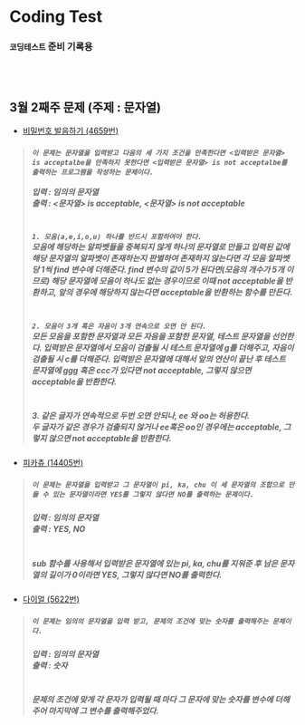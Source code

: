 # Coding Test

### `코딩테스트` 준비 기록용

<br/>
<br/>

## 3월 2째주 문제 (주제 : 문자열)
- [비밀번호 발음하기 (4659번)](https://www.acmicpc.net/problem/4659)

> ##### `이 문제는 문자열을 입력받고 다음의 세 가지 조건을 만족한다면 <입력받은 문자열> is acceptalbe을 만족하지 못한다면 <입력받은 문자열> is not acceptalbe를 출력하는 프로그램을 작성하는 문제이다.` <br/><br/> 입력 : 임의의 문자열 <br/> 출력 : <문자열> is acceptable, <문자열> is not acceptable <br/>
> ##### <br/> `1. 모음(a,e,i,o,u) 하나를 반드시 포함하여야 한다.` <br/> 모음에 해당하는 알파벳들을 중복되지 않게 하나의 문자열로 만들고 입력된 값에 해당 문자열의 알파벳이 존재하는지 판별하여 존재하지 않는다면 각 모음 알파벳 당 1씩 find 변수에 더해준다. find 변수의 값이 5가 된다면(모음의 개수가 5개 이므로) 해당 문자열에 모음이 하나도 없는 경우이므로 이때 not acceptable을 반환하고, 앞의 경우에 해당하지 않는다면 acceptable을 반환하는 함수를 만든다.
> ##### <br/> `2. 모음이 3개 혹은 자음이 3개 연속으로 오면 안 된다.` <br/> 모든 모음을 포함한 문자열과 모든 자음을 포함한 문자열, 테스트 문자열을 선언한다. 입력받은 문자열에서 모음이 검출될 시 테스트 문자열에 g를 더해주고, 자음이 검출될 시 c를 더해준다. 입력받은 문자열에 대해서 앞의 연산이 끝난 후 테스트 문자열에 ggg 혹은 ccc가 있다면 not acceptable, 그렇지 않으면 acceptable을 반환한다.
> ##### <br/> 3. 같은 글자가 연속적으로 두번 오면 안되나, ee 와 oo는 허용한다. <br/> 두 글자가 같은 경우가 검출되지 않거나 ee혹은 oo인 경우에는 acceptable, 그렇지 않으면 not acceptable을 반환한다.

- [피카츄 (14405번)](https://www.acmicpc.net/problem/14405)

> ##### `이 문제는 문자열을 입력받고 그 문자열이 pi, ka, chu 이 세 문자열의 조합으로 만들 수 있는 문자열이라면 YES를 그렇지 않다면 NO를 출력하는 문제이다.`
> ##### 입력 :  임의의 문자열 <br/>출력 : YES, NO
> ##### <br/>sub 함수를 사용해서 입력받은 문자열에 있는 pi, ka, chu를 지워준 후 남은 문자열의 길이가 0이라면 YES, 그렇지 않다면 NO를 출력한다.

- [다이얼 (5622번)](https://www.acmicpc.net/problem/5622)

> ##### `이 문제는 임의의 문자열을 입력 받고, 문제의 조건에 맞는 숫자를 출력해주는 문제이다.`
> ##### 입력 : 임의의 문자열 <br/>출력 : 숫자
> ##### <br/>문제의 조건에 맞게 각 문자가 입력될 때 마다 그 문자에 맞는 숫자를 변수에 더해주어 마지막에 그 변수를 출력해주었다.
